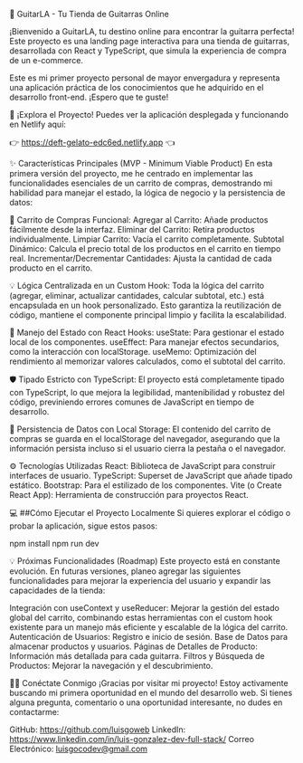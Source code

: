 🎸 GuitarLA - Tu Tienda de Guitarras Online

¡Bienvenido a GuitarLA, tu destino online para encontrar la guitarra perfecta! Este proyecto es una landing page interactiva para una tienda de guitarras, desarrollada con React y TypeScript, que simula la experiencia de compra de un e-commerce.

Este es mi primer proyecto personal de mayor envergadura y representa una aplicación práctica de los conocimientos que he adquirido en el desarrollo front-end. ¡Espero que te guste!

🚀 ¡Explora el Proyecto!
Puedes ver la aplicación desplegada y funcionando en Netlify aquí:

👉 https://deft-gelato-edc6ed.netlify.app 👈

✨ Características Principales (MVP - Minimum Viable Product)
En esta primera versión del proyecto, me he centrado en implementar las funcionalidades esenciales de un carrito de compras, demostrando mi habilidad para manejar el estado, la lógica de negocio y la persistencia de datos:

🛒 Carrito de Compras Funcional:
Agregar al Carrito: Añade productos fácilmente desde la interfaz.
Eliminar del Carrito: Retira productos individualmente.
Limpiar Carrito: Vacía el carrito completamente.
Subtotal Dinámico: Calcula el precio total de los productos en el carrito en tiempo real.
Incrementar/Decrementar Cantidades: Ajusta la cantidad de cada producto en el carrito.

💡 Lógica Centralizada en un Custom Hook: Toda la lógica del carrito (agregar, eliminar, actualizar cantidades, calcular subtotal, etc.) está encapsulada en un hook personalizado. Esto garantiza la reutilización de código, mantiene el componente principal limpio y facilita la escalabilidad.

🔄 Manejo del Estado con React Hooks:
useState: Para gestionar el estado local de los componentes.
useEffect: Para manejar efectos secundarios, como la interacción con localStorage.
useMemo: Optimización del rendimiento al memorizar valores calculados, como el subtotal del carrito.

🛡️ Tipado Estricto con TypeScript: El proyecto está completamente tipado con TypeScript, lo que mejora la legibilidad, mantenibilidad y robustez del código, previniendo errores comunes de JavaScript en tiempo de desarrollo.

💾 Persistencia de Datos con Local Storage: El contenido del carrito de compras se guarda en el localStorage del navegador, asegurando que la información persista incluso si el usuario cierra la pestaña o el navegador.

⚙️ Tecnologías Utilizadas
React: Biblioteca de JavaScript para construir interfaces de usuario.
TypeScript: Superset de JavaScript que añade tipado estático.
Bootstrap: Para el estilizado de los componentes.
Vite (o Create React App): Herramienta de construcción para proyectos React.

💻 ##Cómo Ejecutar el Proyecto Localmente
Si quieres explorar el código o probar la aplicación, sigue estos pasos:

npm install
npm run dev

💡 Próximas Funcionalidades (Roadmap)
Este proyecto está en constante evolución. En futuras versiones, planeo agregar las siguientes funcionalidades para mejorar la experiencia del usuario y expandir las capacidades de la tienda:

Integración con useContext y useReducer: Mejorar la gestión del estado global del carrito, combinando estas herramientas con el custom hook existente para un manejo más eficiente y escalable de la lógica del carrito.
Autenticación de Usuarios: Registro e inicio de sesión.
Base de Datos para almacenar productos y usuarios.
Páginas de Detalles de Producto: Información más detallada para cada guitarra.
Filtros y Búsqueda de Productos: Mejorar la navegación y el descubrimiento.

🧑‍💻 Conéctate Conmigo
¡Gracias por visitar mi proyecto! Estoy activamente buscando mi primera oportunidad en el mundo del desarrollo web. Si tienes alguna pregunta, comentario o una oportunidad interesante, no dudes en contactarme:

GitHub: https://github.com/luisgoweb
LinkedIn: https://www.linkedin.com/in/luis-gonzalez-dev-full-stack/
Correo Electrónico: luisgocodev@gmail.com
